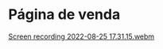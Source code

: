 # Página de venda

[Screen recording 2022-08-25 17.31.15.webm](https://user-images.githubusercontent.com/109696840/186763456-d89f42c6-fa3b-48ab-8b8f-4cdce070193d.webm)
